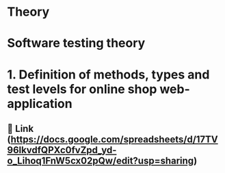 # Theory
# Software testing theory 
# 1. Definition of methods, types and test levels for online shop web-application
## 🔗 Link (https://docs.google.com/spreadsheets/d/17TV96lkvdfQPXc0fvZpd_yd-o_Lihoq1FnW5cx02pQw/edit?usp=sharing)

